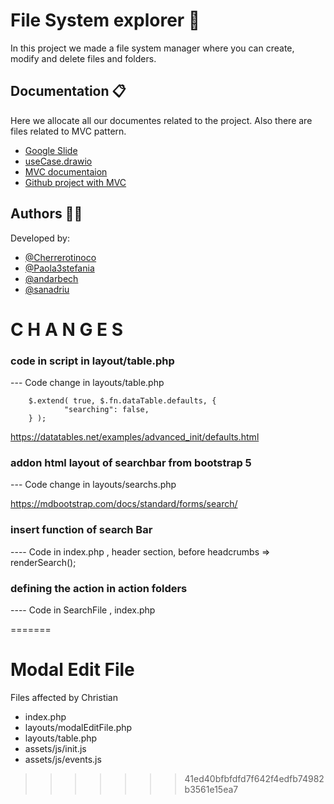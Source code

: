 # File System explorer  📁

In this project we made a file system manager where you can create, modify and delete files and folders.

## Documentation 📋

Here we allocate all our documentes related to the project. Also there are files related to MVC pattern.

- [Google Slide](https://docs.google.com/presentation/d/1n7jquvSCbY8NQCoDNMlEhuPCda0rXvcUKNP8slYYhBY/edit?usp=sharing)
- [useCase.drawio](https://drive.google.com/file/d/1h6NfXHpgnrK7r7wzWNbd0U-mS1tFE_ET/view?usp=sharing)
- [MVC documentaion](https://docs.google.com/document/d/1idHQrTkUZaREq1hbpX1Y0NTLs2Bc-GRdyV388erAAy0/edit?usp=sharing)
- [Github project with MVC](https://github.com/Cherrerotinoco/filesystem-explorer)
## Authors 🧑‍💻

Developed by:

- [@Cherrerotinoco](https://github.com/Cherrerotinoco)
- [@Paola3stefania](https://github.com/Paola3stefania)
- [@andarbech](https://github.com/andarbech)
- [@sanadriu](https://github.com/sanadriu)


  

# C H A N G E S
### code in script in layout/table.php
  --- Code change in layouts/table.php

		$.extend( true, $.fn.dataTable.defaults, {
				"searching": false,
		} );

  https://datatables.net/examples/advanced_init/defaults.html


### addon html layout of searchbar from bootstrap 5

 --- Code change in layouts/searchs.php

 https://mdbootstrap.com/docs/standard/forms/search/


### insert function of search Bar

---- Code in index.php , header section, before headcrumbs => renderSearch();

### defining the action in action folders


---- Code in SearchFile , index.php


=======
# Modal Edit File

Files affected by Christian
- index.php
- layouts/modalEditFile.php
- layouts/table.php
- assets/js/init.js
- assets/js/events.js
>>>>>>> 41ed40bfbfdfd7f642f4edfb74982b3561e15ea7
